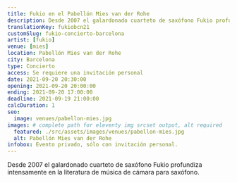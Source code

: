 ```yaml
---
title: Fukio en el Pabellón Mies van der Rohe
description: Desde 2007 el galardonado cuarteto de saxófono Fukio profundiza intensamente en la literatura de música de cámara para saxófono
translationKey: fukiobcn21
customSlug: fukio-concierto-barcelona
artist: [fukio]
venue: [mies]
location: Pabellón Mies van der Rohe
city: Barcelona
type: Concierto
access: Se requiere una invitación personal
date: 2021-09-20 20:30:00
opening: 2021-09-20 20:00:00
ending: 2021-09-20 17:00:00
deadline: 2021-09-19 21:00:00
calcDuration: 1
seo:
  image: venues/pabellon-mies.jpg
images: # complete path for eleventy img srcset output, alt required
  featured: ./src/assets/images/venues/pabellon-mies.jpg
  alt: Pabellón Mies van der Rohe
infobox: Evento privado, sólo con invitación personal.
---
```


Desde 2007 el galardonado cuarteto de saxófono Fukio profundiza intensamente en la literatura de música de cámara para saxófono.
